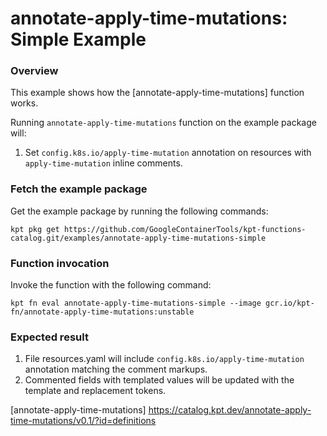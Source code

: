 # annotate-apply-time-mutations: Simple Example

### Overview

This example shows how the [annotate-apply-time-mutations] function works.

Running `annotate-apply-time-mutations` function on the example package will:

1.  Set `config.k8s.io/apply-time-mutation` annotation on resources with `apply-time-mutation` inline comments.

### Fetch the example package

Get the example package by running the following commands:

```shell
kpt pkg get https://github.com/GoogleContainerTools/kpt-functions-catalog.git/examples/annotate-apply-time-mutations-simple
```

### Function invocation

Invoke the function with the following command:

```shell
kpt fn eval annotate-apply-time-mutations-simple --image gcr.io/kpt-fn/annotate-apply-time-mutations:unstable
```

### Expected result

1.  File resources.yaml will include `config.k8s.io/apply-time-mutation` annotation matching the comment markups.
2.  Commented fields with templated values will be updated with the template and replacement tokens.

[annotate-apply-time-mutations] https://catalog.kpt.dev/annotate-apply-time-mutations/v0.1/?id=definitions
